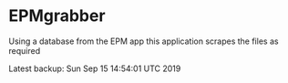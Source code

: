 # EPMgrabber
Using a database from the EPM app this application scrapes the files as required


Latest backup: Sun Sep 15 14:54:01 UTC 2019
